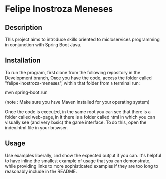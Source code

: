 # Felipe Inostroza Meneses

## Description
This project aims to introduce skills oriented to microservices programming in conjunction with Spring Boot Java.

## Installation
To run the program, first clone from the following repository in the Development branch,
Once you have the code, access the folder called "felipe-inostroza-meneses", within that folder from a terminal run:

mvn spring-boot:run

(note : Make sure you have Maven installed for your operating system)

Once the code is executed, in the same root you can see that there is a folder called web-page, in it there is a folder called html in which you can visually see (and very basic) the game interface. To do this, open the index.html file in your browser.
## Usage
Use examples liberally, and show the expected output if you can. It's helpful to have inline the smallest example of usage that you can demonstrate, while providing links to more sophisticated examples if they are too long to reasonably include in the README.
